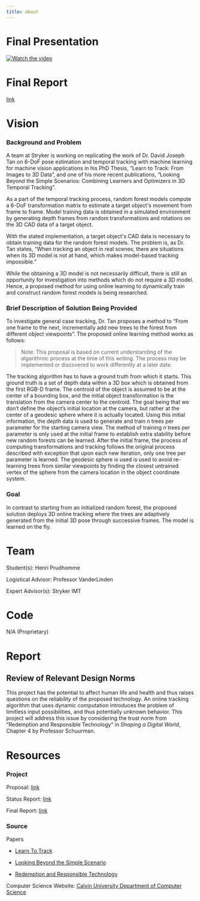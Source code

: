 ```yaml
---
title: about
---
```


# Final Presentation
[![Watch the video](https://img.youtube.com/vi/6X2wsth0SHo/0.jpg)](https://www.youtube.com/watch?v=6X2wsth0SHo)

# Final Report
[link](https://github.com/henripru/online_random_forest_decision_tree_generation/blob/gh-pages/proposal_10_22_20.pdf)

# Vision
### Background and Problem
A team at Stryker is working on replicating the work of Dr. David Joseph Tan on 6-DoF pose estimation and temporal tracking with machine learning for machine vision applications in his PhD Thesis, “Learn to Track: From Images to 3D Data”, and one of his more recent publications, “Looking Beyond the Simple Scenarios: Combining Learners and Optimizers in 3D Temporal Tracking”. 

As a part of the temporal tracking process, random forest models compute a 6-DoF transformation matrix to estimate a target object's movement from frame to frame. Model training data is obtained in a simulated environment by generating depth frames from random transformations and rotations on the 3D CAD data of a target object. 

With the stated implementation, a target object's CAD data is necessary to obtain training data for the random forest models. The problem is, as Dr. Tan states, “When tracking an object in real scenes, there are situations when its 3D model is not at hand, which makes model-based tracking impossible.” 

While the obtaining a 3D model is not necessarily difficult, there is still an opportunity for investigation into methods which do not require a 3D model. Hence, a proposed method for using online learning to dynamically train and construct random forest models is being researched.

### Brief Description of Solution Being Provided
To investigate general case tracking, Dr. Tan proposes a method to “From one frame to the next, incrementally add new trees to the forest from different object viewpoints”. The proposed online learning method works as follows: 

> Note: This proposal is based on current understanding of the algorithmic process at the time of this writing. The process may be implemented or discovered to work differently at a later date.

The tracking algorithm has to have a ground truth from which it starts. This ground truth is a set of depth data within a 3D box which is obtained from the first RGB-D frame. The centroid of the object is assumed to be at the center of a bounding box, and the initial object transformation is the translation from the camera center to the centroid. The goal being that we don’t define the object’s initial location at the camera, but rather at the center of a geodesic sphere where it is actually located. Using this initial information, the depth data is used to generate and train <em>n</em> trees per parameter for the starting camera view. The method of training <em>n</em> trees per parameter is only used at the initial frame to establish extra stability before new random forests can be learned. After the initial frame, the process of computing transformations and tracking follows the original process described with exception that upon each new iteration, only one tree per parameter is learned. The geodesic sphere is used is used to avoid re-learning trees from similar viewpoints by finding the closest untrained vertex of the sphere from the camera location in the object coordinate system.

### Goal
In contrast to starting from an initialized random forest, the proposed solution deploys 3D online tracking where the trees are adaptively generated from the initial 3D pose through successive frames. The model is learned on the fly. 

# Team
Student(s): Henri Prudhomme

Logistical Advisor: Professor VanderLinden

Expert Advisor(s): Stryker IMT

# Code
N/A (Proprietary)

# Report
## Review of Relevant Design Norms
This project has the potential to affect human life and health and thus raises questions on the reliability of the proposed technology. An online tracking algorithm that uses dynamic computation introduces the problem of limitless input possibilities, and thus potentially unknown behavior. This project will address this issue by considering the trust norm from “Redemption and Responsible Technology” in <em>Shaping a Digital World</em>, Chapter 4 by Professor Schuurman. 

# Resources
### Project 
Proposal: [link](https://github.com/henripru/online_random_forest_decision_tree_generation/blob/gh-pages/proposal_10_22_20.pdf)

Status Report: [link](https://github.com/henripru/online_random_forest_decision_tree_generation/blob/gh-pages/december_report.pdf)

Final Report: [link](https://github.com/henripru/online_random_forest_decision_tree_generation/blob/gh-pages/proposal_10_22_20.pdf)

### Source

Papers
- [Learn To Track](http://mediatum.ub.tum.de/doc/1327403/886321.pdf)

- [Looking Beyond the Simple Scenario](https://ieeexplore.ieee.org/document/8007238)

- [Redemption and Responsible Technology](https://digitalcollections.dordt.edu/cgi/viewcontent.cgi?article=2949&context=pro_rege)

Computer Science Website: [Calvin University Department of Computer Science](https://computing.calvin.edu)
